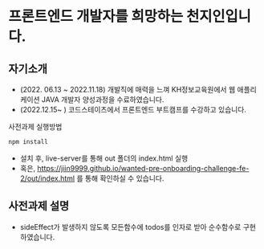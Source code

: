 # 프론트엔드 개발자를 희망하는 천지인입니다.

## 자기소개
- (2022. 06.13 ~ 2022.11.18) 개발직에 매력을 느껴 KH정보교육원에서 웹 애플리케이션 JAVA 개발자 양성과정을 수료하였습니다.
- (2022.12.15~ ) 코드스테이츠에서 프론트엔드 부트캠프를 수강하고 있습니다.

사전과제 실행방법
```bash
npm install
```
- 설치 후, live-server를 통해 out 폴더의 index.html 실행
- 혹은, https://jiin9999.github.io/wanted-pre-onboarding-challenge-fe-2/out/index.html 를 통해 확인하실 수 있습니다.

## 사전과제 설명
- sideEffect가 발생하지 않도록 모든함수에 todos를 인자로 받아 순수함수로 구현하였습니다.


